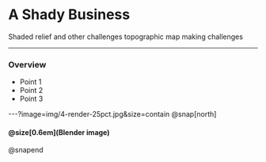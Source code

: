 # A Shady Business

Shaded relief and other challenges topographic map making challenges

---

### Overview

- Point 1
- Point 2
- Point 3

---?image=img/4-render-25pct.jpg&size=contain
@snap[north]
#### @size[0.6em](Blender image)
@snapend
